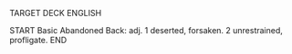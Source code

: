 TARGET DECK
ENGLISH

START
Basic
Abandoned
Back: adj. 1 deserted, forsaken. 2 unrestrained, profligate.
END
